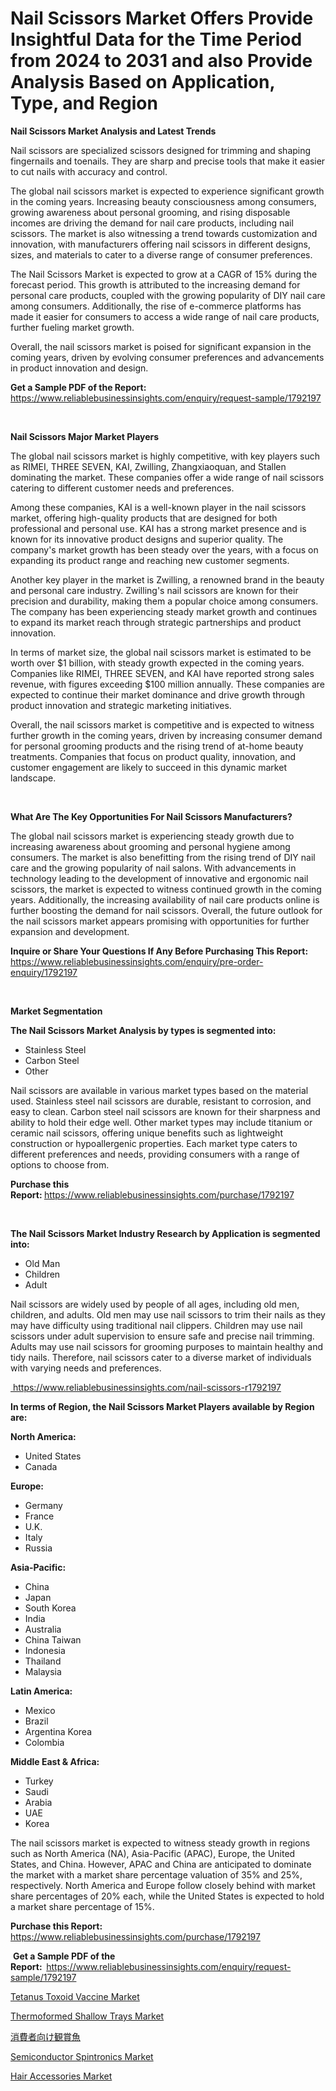 <p><h1>Nail Scissors Market Offers Provide Insightful Data for the Time Period from 2024 to 2031 and also Provide Analysis Based on Application, Type, and Region</h1></p><p><strong>Nail Scissors Market Analysis and Latest Trends</strong></p>
<p><p>Nail scissors are specialized scissors designed for trimming and shaping fingernails and toenails. They are sharp and precise tools that make it easier to cut nails with accuracy and control.</p><p>The global nail scissors market is expected to experience significant growth in the coming years. Increasing beauty consciousness among consumers, growing awareness about personal grooming, and rising disposable incomes are driving the demand for nail care products, including nail scissors. The market is also witnessing a trend towards customization and innovation, with manufacturers offering nail scissors in different designs, sizes, and materials to cater to a diverse range of consumer preferences.</p><p>The Nail Scissors Market is expected to grow at a CAGR of 15% during the forecast period. This growth is attributed to the increasing demand for personal care products, coupled with the growing popularity of DIY nail care among consumers. Additionally, the rise of e-commerce platforms has made it easier for consumers to access a wide range of nail care products, further fueling market growth.</p><p>Overall, the nail scissors market is poised for significant expansion in the coming years, driven by evolving consumer preferences and advancements in product innovation and design.</p></p>
<p><strong>Get a Sample PDF of the Report:&nbsp;</strong> <a href="https://www.reliablebusinessinsights.com/enquiry/request-sample/1792197">https://www.reliablebusinessinsights.com/enquiry/request-sample/1792197</a></p>
<p>&nbsp;</p>
<p><strong>Nail Scissors Major Market Players</strong></p>
<p><p>The global nail scissors market is highly competitive, with key players such as RIMEI, THREE SEVEN, KAI, Zwilling, Zhangxiaoquan, and Stallen dominating the market. These companies offer a wide range of nail scissors catering to different customer needs and preferences.</p><p>Among these companies, KAI is a well-known player in the nail scissors market, offering high-quality products that are designed for both professional and personal use. KAI has a strong market presence and is known for its innovative product designs and superior quality. The company's market growth has been steady over the years, with a focus on expanding its product range and reaching new customer segments.</p><p>Another key player in the market is Zwilling, a renowned brand in the beauty and personal care industry. Zwilling's nail scissors are known for their precision and durability, making them a popular choice among consumers. The company has been experiencing steady market growth and continues to expand its market reach through strategic partnerships and product innovation.</p><p>In terms of market size, the global nail scissors market is estimated to be worth over $1 billion, with steady growth expected in the coming years. Companies like RIMEI, THREE SEVEN, and KAI have reported strong sales revenue, with figures exceeding $100 million annually. These companies are expected to continue their market dominance and drive growth through product innovation and strategic marketing initiatives.</p><p>Overall, the nail scissors market is competitive and is expected to witness further growth in the coming years, driven by increasing consumer demand for personal grooming products and the rising trend of at-home beauty treatments. Companies that focus on product quality, innovation, and customer engagement are likely to succeed in this dynamic market landscape.</p></p>
<p>&nbsp;</p>
<p><strong>What Are The Key Opportunities For Nail Scissors Manufacturers?</strong></p>
<p><p>The global nail scissors market is experiencing steady growth due to increasing awareness about grooming and personal hygiene among consumers. The market is also benefitting from the rising trend of DIY nail care and the growing popularity of nail salons. With advancements in technology leading to the development of innovative and ergonomic nail scissors, the market is expected to witness continued growth in the coming years. Additionally, the increasing availability of nail care products online is further boosting the demand for nail scissors. Overall, the future outlook for the nail scissors market appears promising with opportunities for further expansion and development.</p></p>
<p><strong>Inquire or Share Your Questions If Any Before Purchasing This Report:</strong> <a href="https://www.reliablebusinessinsights.com/enquiry/pre-order-enquiry/1792197">https://www.reliablebusinessinsights.com/enquiry/pre-order-enquiry/1792197</a></p>
<p>&nbsp;</p>
<p><strong>Market Segmentation</strong></p>
<p><strong>The Nail Scissors Market Analysis by types is segmented into:</strong></p>
<p><ul><li>Stainless Steel</li><li>Carbon Steel</li><li>Other</li></ul></p>
<p><p>Nail scissors are available in various market types based on the material used. Stainless steel nail scissors are durable, resistant to corrosion, and easy to clean. Carbon steel nail scissors are known for their sharpness and ability to hold their edge well. Other market types may include titanium or ceramic nail scissors, offering unique benefits such as lightweight construction or hypoallergenic properties. Each market type caters to different preferences and needs, providing consumers with a range of options to choose from.</p></p>
<p><strong>Purchase this Report:&nbsp;</strong><a href="https://www.reliablebusinessinsights.com/purchase/1792197">https://www.reliablebusinessinsights.com/purchase/1792197</a></p>
<p>&nbsp;</p>
<p><strong>The Nail Scissors Market Industry Research by Application is segmented into:</strong></p>
<p><ul><li>Old Man</li><li>Children</li><li>Adult</li></ul></p>
<p><p>Nail scissors are widely used by people of all ages, including old men, children, and adults. Old men may use nail scissors to trim their nails as they may have difficulty using traditional nail clippers. Children may use nail scissors under adult supervision to ensure safe and precise nail trimming. Adults may use nail scissors for grooming purposes to maintain healthy and tidy nails. Therefore, nail scissors cater to a diverse market of individuals with varying needs and preferences.</p></p>
<p><a href="https://www.reliablebusinessinsights.com/nail-scissors-r1792197">&nbsp;https://www.reliablebusinessinsights.com/nail-scissors-r1792197</a></p>
<p><strong>In terms of Region, the Nail Scissors Market Players available by Region are:</strong></p>
<p>
    <p> <strong> North America: </strong>
        <ul>
            <li>United States</li>
            <li>Canada</li>
        </ul>
        </p> 
    <p> <strong> Europe: </strong>
        <ul>
            <li>Germany</li>
            <li>France</li>
            <li>U.K.</li>
            <li>Italy</li>
            <li>Russia</li>
        </ul>
        </p> 
    <p> <strong> Asia-Pacific: </strong>
        <ul>
            <li>China</li>
            <li>Japan</li>
            <li>South Korea</li>
            <li>India</li>
            <li>Australia</li>
            <li>China Taiwan</li>
            <li>Indonesia</li>
            <li>Thailand</li>
            <li>Malaysia</li>
        </ul>
        </p> 
    <p> <strong> Latin America: </strong>
        <ul>
            <li>Mexico</li>
            <li>Brazil</li>
            <li>Argentina Korea</li>
            <li>Colombia</li>
        </ul>
        </p> 
    <p> <strong> Middle East & Africa: </strong>
        <ul>
            <li>Turkey</li>
            <li>Saudi</li>
            <li>Arabia</li>
            <li>UAE</li>
            <li>Korea</li>
        </ul>
    </p>
    </p>
<p><p>The nail scissors market is expected to witness steady growth in regions such as North America (NA), Asia-Pacific (APAC), Europe, the United States, and China. However, APAC and China are anticipated to dominate the market with a market share percentage valuation of 35% and 25%, respectively. North America and Europe follow closely behind with market share percentages of 20% each, while the United States is expected to hold a market share percentage of 15%.</p></p>
<p><strong>Purchase this Report: </strong><a href="https://www.reliablebusinessinsights.com/purchase/1792197">https://www.reliablebusinessinsights.com/purchase/1792197</a></p>
<p>&nbsp;<strong>Get a Sample PDF of the Report:&nbsp;&nbsp;</strong><a href="https://www.reliablebusinessinsights.com/enquiry/request-sample/1792197">https://www.reliablebusinessinsights.com/enquiry/request-sample/1792197</a></p>
<p><strong></strong></p>
<p><p><a href="https://www.linkedin.com/pulse/tetanus-toxoid-vaccine-market-competitive-analysis-trends-etnne">Tetanus Toxoid Vaccine Market</a></p><p><a href="https://github.com/muhammadasraf467/Market-Research-Report-List-1/blob/main/thermoformed-shallow-trays-market.md">Thermoformed Shallow Trays Market</a></p><p><a href="https://github.com/BrionnaBoyle/Market-Research-Report-List-1/blob/main/5690488142409.md">消費者向け観賞魚</a></p><p><a href="https://www.linkedin.com/pulse/analyzing-semiconductor-spintronics-market-global-industry-nuure">Semiconductor Spintronics Market</a></p><p><a href="https://github.com/sosoelmasry38/Market-Research-Report-List-1/blob/main/hair-accessories-market.md">Hair Accessories Market</a></p></p>